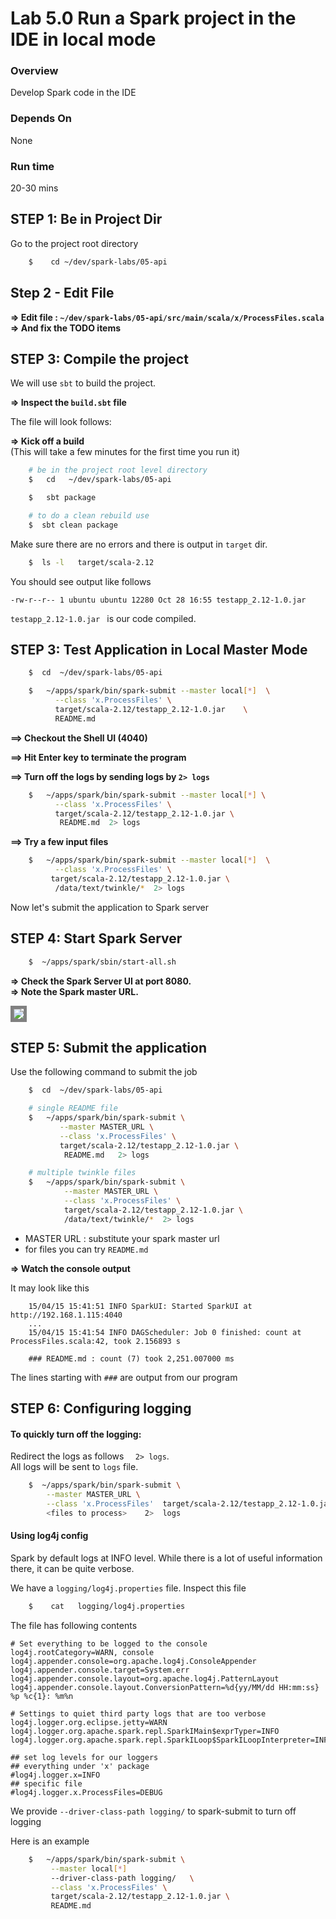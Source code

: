 <link rel='stylesheet' href='../assets/css/main.css'/>


# Lab 5.0 Run a Spark project in the IDE in local mode

### Overview

Develop Spark code in the IDE

### Depends On

None

### Run time

20-30 mins


## STEP 1: Be in Project Dir

Go to the project root directory

```bash
    $    cd ~/dev/spark-labs/05-api
```

## Step 2 - Edit File

**=> Edit file : `~/dev/spark-labs/05-api/src/main/scala/x/ProcessFiles.scala`**  
**=> And fix the TODO items**


## STEP 3: Compile the project

We will use `sbt` to build the project.  

**=> Inspect the `build.sbt` file**

The file will look follows:



**=> Kick off a build**  
(This will take a few minutes for the first time you run it)

```bash
    # be in the project root level directory
    $   cd   ~/dev/spark-labs/05-api

    $   sbt package

    # to do a clean rebuild use
    $  sbt clean package
```

Make sure there are no errors and there is output in `target` dir.

```bash
    $  ls -l   target/scala-2.12
```

You should see output like follows

```console
-rw-r--r-- 1 ubuntu ubuntu 12280 Oct 28 16:55 testapp_2.12-1.0.jar
```

`testapp_2.12-1.0.jar `  is our code compiled.


## STEP 3: Test Application in Local Master Mode

```bash
    $  cd  ~/dev/spark-labs/05-api

    $   ~/apps/spark/bin/spark-submit --master local[*]  \
          --class 'x.ProcessFiles' \
          target/scala-2.12/testapp_2.12-1.0.jar    \
          README.md
```

**==> Checkout the Shell UI (4040)**   

**==> Hit Enter key to terminate the program**

**==> Turn off the logs by sending logs by `2> logs`**   

```bash
    $   ~/apps/spark/bin/spark-submit --master local[*] \
          --class 'x.ProcessFiles' \
          target/scala-2.12/testapp_2.12-1.0.jar \
           README.md  2> logs 
```

**==> Try a few input files**
```bash
    $   ~/apps/spark/bin/spark-submit --master local[*]  \
          --class 'x.ProcessFiles' \
         target/scala-2.12/testapp_2.12-1.0.jar \
          /data/text/twinkle/*  2> logs
```


Now let's submit the application to Spark server

## STEP 4: Start Spark Server

```bash
    $  ~/apps/spark/sbin/start-all.sh
```

**=> Check the Spark Server UI at port 8080.**  
**=> Note the Spark master URL.**  

<img src="../assets/images/4.1b.png" style="border: 5px solid grey; max-width:100%;"/>


## STEP 5: Submit the application

Use the following command to submit the job

```bash
    $  cd  ~/dev/spark-labs/05-api

    # single README file
    $   ~/apps/spark/bin/spark-submit \
           --master MASTER_URL \
           --class 'x.ProcessFiles' \
           target/scala-2.12/testapp_2.12-1.0.jar \
            README.md   2> logs

    # multiple twinkle files
    $   ~/apps/spark/bin/spark-submit \
            --master MASTER_URL \
            --class 'x.ProcessFiles' \
            target/scala-2.12/testapp_2.12-1.0.jar \
            /data/text/twinkle/*  2> logs
```

* MASTER URL : substitute your spark master url
* for files you can try `README.md`

**=> Watch the console output**

It may look like this

```console
    15/04/15 15:41:51 INFO SparkUI: Started SparkUI at http://192.168.1.115:4040
    ...
    15/04/15 15:41:54 INFO DAGScheduler: Job 0 finished: count at ProcessFiles.scala:42, took 2.156893 s

    ### README.md : count (7) took 2,251.007000 ms
```

The lines starting with `###` are output from our program


## STEP 6:  Configuring logging

#### To quickly turn off the logging:
Redirect the logs as follows `  2> logs`.   
All logs will be sent to `logs` file.  
```bash
    $  ~/apps/spark/bin/spark-submit \
        --master MASTER_URL \
        --class 'x.ProcessFiles'  target/scala-2.12/testapp_2.12-1.0.jar    \
        <files to process>    2>  logs
```

#### Using log4j config
Spark by default logs at INFO level.  While there is a lot of useful information there, it can be quite verbose.

We have a `logging/log4j.properties` file.  Inspect this file

```bash
    $    cat   logging/log4j.properties
```


The file has following contents

```
# Set everything to be logged to the console
log4j.rootCategory=WARN, console
log4j.appender.console=org.apache.log4j.ConsoleAppender
log4j.appender.console.target=System.err
log4j.appender.console.layout=org.apache.log4j.PatternLayout
log4j.appender.console.layout.ConversionPattern=%d{yy/MM/dd HH:mm:ss} %p %c{1}: %m%n

# Settings to quiet third party logs that are too verbose
log4j.logger.org.eclipse.jetty=WARN
log4j.logger.org.apache.spark.repl.SparkIMain$exprTyper=INFO
log4j.logger.org.apache.spark.repl.SparkILoop$SparkILoopInterpreter=INFO

## set log levels for our loggers
## everything under 'x' package
#log4j.logger.x=INFO
## specific file
#log4j.logger.x.ProcessFiles=DEBUG
```



We provide `--driver-class-path logging/`  to spark-submit to turn off logging

Here is an example

```bash
    $   ~/apps/spark/bin/spark-submit \
         --master local[*] 
         --driver-class-path logging/   \
         --class 'x.ProcessFiles' \
         target/scala-2.12/testapp_2.12-1.0.jar \
         README.md
```
